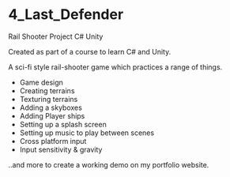# 4_Last_Defender
Rail Shooter Project C# Unity

Created as part of a course to learn C# and Unity.

A sci-fi style rail-shooter game which practices a range of things.
- Game design
- Creating terrains
- Texturing terrains
- Adding a skyboxes
- Adding Player ships
- Setting up a splash screen
- Setting up music to play between scenes
- Cross platform input
- Input sensitivity & gravity

..and more to create a working demo on my portfolio website.
